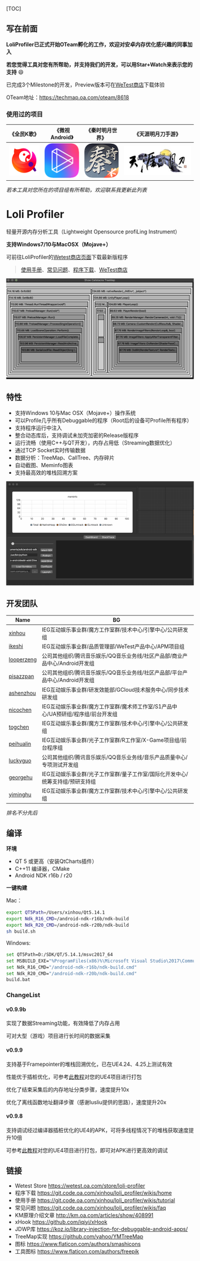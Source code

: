 [TOC]

## 写在前面

**LoliProfiler已正式开始OTeam孵化的工作，欢迎对安卓内存优化感兴趣的同事加入**

**若您觉得工具对您有所帮助，并支持我们的开发，可以用Star+Watch来表示您的支持** :smile: 

已完成3个Milestone的开发，Preview版本可在[WeTest商店](https://wetest.oa.com/store/loli-profiler)下载体验

OTeam地址：https://techmap.oa.com/oteam/8618

### 使用过的项目

| 《全民K歌》                | 《微视Android》                   | 《秦时明月世界》              | 《天涯明月刀手游》                |
| -------------------------- | --------------------------------- | ----------------------------- | --------------------------------- |
| ![](res/icons/karaoke.png) | ![](res/icons/weishi_android.png) | ![](res/icons/qsmy_world.png) | ![](res/icons/tiandao_mobile.jpg) |

*若本工具对您所在的项目组有所帮助，欢迎联系我更新此列表*

# Loli Profiler

轻量开源内存分析工具（Lightweight Opensource profiLing Instrument）

**支持Windows7/10与MacOSX（Mojave+）**

可前往LoliProfiler的[Wetest商店页面](https://wetest.oa.com/store/loli-profiler)下载最新版程序

> [使用手册](https://git.code.oa.com/xinhou/loli_profiler/wikis/tutorial)、[常见问题](https://git.code.oa.com/xinhou/loli_profiler/wikis/faq)、[程序下载](https://git.code.oa.com/xinhou/loli_profiler/wikis/home)、[WeTest商店](https://wetest.oa.com/store/loli-profiler)

![](res/images/treemap.gif)

## 特性

- 支持Windows 10与Mac OSX（Mojave+）操作系统
- 可以Profile几乎所有Debuggable的程序（Root后的设备可Profile所有程序）
- 支持程序运行中注入
- 整合动态库后，支持调试未加壳加密的Release版程序
- 运行流畅（使用C++与QT开发），内存占用低（Streaming数据优化）
- 通过TCP Socket实时传输数据
- 数据分析：TreeMap、CallTree、内存碎片
- 自动截图、Meminfo图表
- 支持最高效的堆栈回溯方案

![](res/images/screenshot.gif)

## 开发团队

| Name                                                | BG                                                           |
| --------------------------------------------------- | ------------------------------------------------------------ |
| [xinhou](https://git.code.oa.com/u/xinhou)          | IEG互动娱乐事业群/魔方工作室群/技术中心/引擎中心/公共研发组  |
| [ikeshi](https://git.code.oa.com/u/ikeshi)          | IEG互动娱乐事业群/品质管理部/WeTest产品中心/APM项目组        |
| [looperzeng ](https://git.code.oa.com/u/looperzeng) | 公司其他组织/腾讯音乐娱乐/QQ音乐业务线/社区产品部/商业产品中心/Android开发组 |
| [pisazzpan](https://git.code.oa.com/u/pisazzpan)    | 公司其他组织/腾讯音乐娱乐/QQ音乐业务线/社区产品部/平台产品中心/Android开发组 |
| [ashenzhou](https://git.code.oa.com/u/ashenzhou)    | IEG互动娱乐事业群/研发效能部/GCloud技术服务中心/同步技术研发组 |
| [nicochen](https://git.code.oa.com/u/nicochen)      | IEG互动娱乐事业群/魔方工作室群/魔术师工作室/S1产品中心/UA预研组/程序组/前台开发组 |
| [togchen](https://git.code.oa.com/u/togchen)        | IEG互动娱乐事业群/魔方工作室群/技术中心/引擎中心/公共研发组  |
| [peihualin](https://git.code.oa.com/u/peihualin)    | IEG互动娱乐事业群/光子工作室群/R工作室/X-Game项目组/前台程序组 |
| [luckyguo](https://git.code.oa.com/u/luckyguo)      | 公司其他组织/腾讯音乐娱乐/QQ音乐业务线/音乐产品质量中心/专项测试开发组 |
| [georgehu](https://git.code.oa.com/georgehu)        | IEG互动娱乐事业群/光子工作室群/量子工作室/国际化开发中心/统筹支持组/预研支持组 |
| [yiminghu](https://git.code.oa.com/u/yiminghu)      | IEG互动娱乐事业群/魔方工作室群/技术中心/引擎中心/公共研发组  |

*排名不分先后*

## 编译

**环境**

* QT 5 或更高（安装QtCharts插件）
* C++11 编译器，CMake
* Android NDK r16b / r20

**一键构建**

Mac：

```bash
export QT5Path=/Users/xinhou/Qt5.14.1
export Ndk_R16_CMD=/android-ndk-r16b/ndk-build
export Ndk_R20_CMD=/android-ndk-r20b/ndk-build
sh build.sh
```

Windows:

```bash
set QT5Path=D:/SDK/QT/5.14.1/msvc2017_64
set MSBUILD_EXE="%ProgramFiles(x86)%\Microsoft Visual Studio\2017\Community\MSBuild\15.0\Bin\MSBuild.exe"
set Ndk_R16_CMD="/android-ndk-r16b/ndk-build.cmd"
set Ndk_R20_CMD="/android-ndk-r20b/ndk-build.cmd"
build.bat
```

### ChangeList

#### v0.9.9b

实现了数据Streaming功能，有效降低了内存占用

可对大型（游戏）项目进行长时间的数据采集

#### v0.9.9

支持基于Framepointer的堆栈回溯优化，已在UE4.24、4.25上测试有效

性能优于插桩优化，可参考[此教程](https://git.code.oa.com/xinhou/loli_profiler/wikis/tutorial/ue4-integration#%E5%BC%95%E6%93%8E%E4%BF%AE%E6%94%B9%E6%96%B9%E6%A1%88%E4%B8%80)对您的UE4项目进行打包

优化了结束采集后的内存地址分类步骤，速度提升10x

优化了离线函数地址翻译步骤（感谢lusliu提供的思路），速度提升20x

#### v0.9.8

支持调试经过编译器插桩优化的UE4的APK，可将多线程情况下的堆栈获取速度提升10倍

可参考[此教程](https://git.code.oa.com/xinhou/loli_profiler/wikis/tutorial/ue4-integration)对您的UE4项目进行打包，即可对APK进行更高效的调试

## 链接

* Wetest Store https://wetest.oa.com/store/loli-profiler
* 程序下载 https://git.code.oa.com/xinhou/loli_profiler/wikis/home
* 使用手册 https://git.code.oa.com/xinhou/loli_profiler/wikis/tutorial
* 常见问题 https://git.code.oa.com/xinhou/loli_profiler/wikis/faq
* KM原理介绍文章 http://km.oa.com/articles/show/408991
* xHook https://github.com/iqiyi/xHook
* JDWP库 https://koz.io/library-injection-for-debuggable-android-apps/
* TreeMap实现 https://github.com/yahoo/YMTreeMap
* 图标 https://www.flaticon.com/authors/smashicons
* 工具图标 https://www.flaticon.com/authors/freepik

